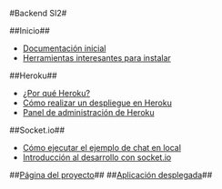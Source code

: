 #Backend SI2#

##Inicio##
* [Documentación inicial](https://github.com/iblancasa/BackendSI2-IV/wiki/Documentaci%C3%B3n-inicial)
* [Herramientas interesantes para instalar](https://github.com/iblancasa/BackendSI2-IV/wiki/Herramientas-interesantes-para-instalar)

##Heroku##
* [¿Por qué Heroku?](https://github.com/iblancasa/BackendSI2-IV/wiki/%C2%BFPor-qu%C3%A9-Heroku%3F)
* [Cómo realizar un despliegue en Heroku](https://github.com/iblancasa/BackendSI2-IV/wiki/C%C3%B3mo-realizar-un-despliegue-en-Heroku)
* [Panel de administración de Heroku](https://github.com/iblancasa/BackendSI2-IV/wiki/Panel-de-control-Heroku)


##Socket.io##
* [Cómo ejecutar el ejemplo de chat en local](https://github.com/iblancasa/BackendSI2-IV/wiki/Instalaci%C3%B3n-en-local-del-ejemplo-de-chat)
* [Introducción al desarrollo con socket.io](https://github.com/iblancasa/BackendSI2-IV/wiki/Introducci%C3%B3n-al-desarrollo-con-socket.io)

##[Página del proyecto](http://iblancasa.github.io/BackendSI2-IV/)##
##[Aplicación desplegada](https://backendsi2.herokuapp.com/)##